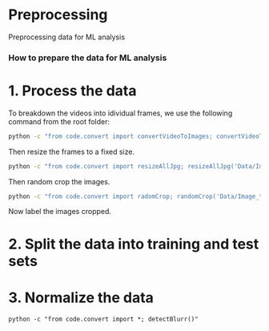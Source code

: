 # Preprocessing
Preprocessing data for ML analysis

### How to prepare the data for ML analysis
# 1. Process the data
To breakdown the videos into idividual frames, we use the following command from the root folder: 
``` bash
python -c "from code.convert import convertVideoToImages; convertVideoToImages('Data/Videos/', 'Data/Image_temp/')"
```
Then resize the frames to a fixed size.
``` bash
python -c "from code.convert import resizeAllJpg; resizeAllJpg('Data/Image_temp/', (1080, 1920))"
```
Then random crop the images. 
``` bash
python -c "from code.convert import radomCrop; randomCrop('Data/Image_temp/', 'Data/Images/', (256,256))"
```
Now label the images cropped. 
# 2. Split the data into training and test sets
# 3. Normalize the data

```
python -c "from code.convert import *; detectBlurr()"
```